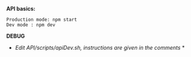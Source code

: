 **API basics:**
```
Production mode: npm start
Dev mode : npm dev
```

**DEBUG** 
* *Edit API/scripts/apiDev.sh, instructions are given in the comments* *
